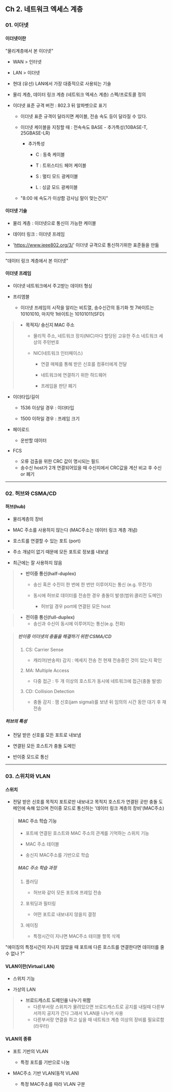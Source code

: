 
## **Ch 2. 네트워크 엑세스 계층**

### **01. 이더넷**

#### **이더넷이란**
"물리계층에서 본 이더넷"
- WAN > 인터넷

- LAN > 이더넷

- 현대 (유선) LAN에서 가장 대중적으로 사용되는 기술

- 물리 계층, 데이터 링크 계층 (네트워크 엑세스 계층) 스펙/프로토콜 정의

- 이더넷 표준 규격 버전 : 802.3 뒤 알파벳으로 표기
    
    - 이더넷 표준 규격이 달라지면 케이블, 전송 속도 등이 달라질 수 있다.

    - 이더넷 케이블을 지칭할 때 : 전속속도 BASE - 추가특성(10BASE-T, 25GBASE-LR)

        - 추가특성
            - C : 동축 케이블

            - T : 트위스티드 페어 케이블

            - S : 멀티 모드 광케이블

            - L : 싱글 모드 광케이블

    - "8:00 에 속도가 이상함 강사님 말이 맞는건지"

#### **이더넷 기술**
- 물리 계층 : 이더넷으로 통신이 가능한 케이블

- 데이터 링크 : 이더넷 프레임

- 'https://www.ieee802.org/3/' 이더넷 규격으로 통신하기위한 표준들을 만듦

<hr/>

"데이터 링크 계층에서 본 이더넷"
#### 이더넷 프레임 
- 이더넷 네트워크에서 주고받는 데이터 형싱

- 프리엠블 
    -  이더넷 프레임의 시작을 알리는 비트열, 송수신간의 동기화 첫 7바이트는 10101010, 마지막 1바이트는 10101011(SFD)

>- **목적지/ 송신지 MAC 주소**
>    - 물리적 주소, 네트워크 장지(NIC)마다 할당된 고유한 주소 네트워크 세상의 주민번호
>
>    - NIC(네트워크 인터페이스)
>
>        + 연결 매체를 통해 받은 신호를 컴퓨터에게 전달
>
>        + 네트워크에 연결하기 위한 하드웨어
>
>        + 프레임을 판단 폐기

- 이더타입/길이
    - 1536 이상일 경우 : 이더타입
    
    - 1500 이하일 경우 : 프레임 크기

- 페이로드
    - 운반할 데이터

- FCS
    - 오류 검출을 위한 CRC 값이 명시되는 필드
    - 송수신 host가 2개 연결되어있을 때 수신지에서 CRC값을 계산 비교 후 수신 or 폐기

<hr/>

### **02. 허브와 CSMA/CD**

#### 허브(hub)
- 물리계층의 장비

- MAC 주소를 사용하지 않는다 (MAC주소는 데이터 링크 계층 개념)

- 호스트를 연결할 수 있는 포트 (port)

- 주소 개념이 없기 때문에 모든 포트로 정보를 내보냄

- 최근에는 잘 사용하지 않음

>- **반이중 통신(half-duplex)**
>    - 송신 혹은 수진이 한 번에 한 번만 이루어지는 통신 (e.g. 무전기)
>    
>    - 동시에 허브로 데이터를 전송한 경우 충돌이 발생(범위:콜리전 도메인)
>        - 허브일 경우 port에 연결된 모든 host

>- **전이중 통신(full-duplex)**
>    - 송신과 수신이 동시에 이루어지는 통신(e.g. 전화)

>##### **반이중 이더넷의 충돌을 해결하기 위한 CSMA/CD**
>1. CS: Carrier Sense
>    - 캐리어(반송파) 감지 : 메세지 전송 전 현재 전송중인 것이 있는지 확인
>
>2. MA: Multiple Access
>    - 다중 접근 : 두 개 이상의 호스트가 동시에 네트워크에 접근(충돌 발생)
>
>3. CD: Collision Detection
>    - 충돌 감지 : 잼 신호(jam sigmal)를 보낸 뒤 임의의 시간 동안 대기 후 재전송

##### **허브의 특성**
- 전달 받은 신호를 모든 포트로 내보냄

- 연결된 모든 호스트가 충돌 도메인

- 반이중 모드로 통신

<hr/>

### **03. 스위치와 VLAN**


#### **스위치**

- 전달 받은 신호를 목적지 포트로만 내보내고 목적지 호스트가 연결된 곳만 충돌 도메인에 속해 있으며 전이중 모드로 통신하는 '데이터 링크 계층의 장비'(MAC주소)

>#### **MAC 주소 학습 기능**
>- 포트에 연결된 호스트와 MAC 주소의 관계를 기억하는 스위치 기능
>
>- MAC 주소 테이블
>
>- 송신지 MAC주소를 기반으로 학습
>
>##### **MAC 주소 학습 과정**
>
>1. 플러딩
>    - 허브와 같이 모든 포트에 프레임 전송
>
>2. 포워딩과 필터링
>    - 어떤 포트로 내보내지 않을지 결정
>
>3. 에이징
>    - 특정시간이 지나면 MAC주소 테이블 항목 삭제

"에이징의 특정시간이 지나지 않았을 때 포트에 다른 호스트를 연결한다면 데이터를 줄 수 없나 ?"

#### **VLAN이란(Virtual LAN)**
- 스위치 기능

- 가상의 LAN

>- **브로드캐스트 도메인을 나누기 위함**
>    - 다른부서랑 스위치가 물려있으면 브로드캐스트로 공지를 내릴때 다른부서까지 공지가 간다 그래서 VLAN을 나누어 사용
>    - 다른부서랑 연결을 하고 싶을 때 네트워크 계층 이상의 장비를 필요로함(라우터)

#### **VLAN의 종류**
- 포트 기반의 VLAN 
    - 특정 포트를 기반으로 나눔
    
- MAC주소 기반 VLAN(동적 VLAN)
    - 특정 MAC주소를 따라 VLAN 구분
